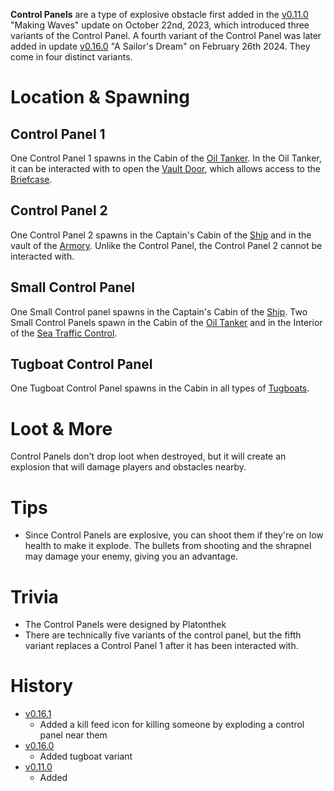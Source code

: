 **Control Panels** are a type of explosive obstacle first added in the [v0.11.0](https://github.com/HasangerGames/suroi/releases/tag/v0.11.0) "Making Waves" update on October 22nd, 2023, which introduced three variants of the Control Panel. A fourth variant of the Control Panel was later added in update [v0.16.0](https://github.com/HasangerGames/suroi/releases/tag/v0.16.0) "A Sailor's Dream" on February 26th 2024. They come in four distinct variants. 

# Location & Spawning

## Control Panel 1

One Control Panel 1 spawns in the Cabin of the [Oil Tanker](/buildings/oil_tanker). In the Oil Tanker, it can be interacted with to open the [Vault Door](/obstacles/doors), which allows access to the [Briefcase](/obstacles/briefcase).

## Control Panel 2

One Control Panel 2 spawns in the Captain's Cabin of the [Ship](/buildings/ship) and in the vault of the [Armory](/buildings/armory). Unlike the Control Panel, the Control Panel 2 cannot be interacted with.

## Small Control Panel

One Small Control panel spawns in the Captain's Cabin of the [Ship](/buildings/ship). Two Small Control Panels spawn in the Cabin of the [Oil Tanker](/buildings/oil_tanker) and in the Interior of the [Sea Traffic Control](/buildings/sea_traffic_control).

## Tugboat Control Panel

One Tugboat Control Panel spawns in the Cabin in all types of [Tugboats](/buildings/tugboats).

# Loot & More

Control Panels don't drop loot when destroyed, but it will create an explosion that will damage players and obstacles nearby.

# Tips

- Since Control Panels are explosive, you can shoot them if they're on low health to make it explode. The bullets from shooting and the shrapnel may damage your enemy, giving you an advantage.

# Trivia

- The Control Panels were designed by Platonthek
- There are technically five variants of the control panel, but the fifth variant replaces a Control Panel 1 after it has been interacted with.

# History

- [v0.16.1](https://github.com/HasangerGames/suroi/releases/tag/v0.16.1)
  - Added a kill feed icon for killing someone by exploding a control panel near them
- [v0.16.0](https://github.com/HasangerGames/suroi/releases/tag/v0.16.0)
  - Added tugboat variant
- [v0.11.0](https://github.com/HasangerGames/suroi/releases/tag/v0.11.0)
  - Added 